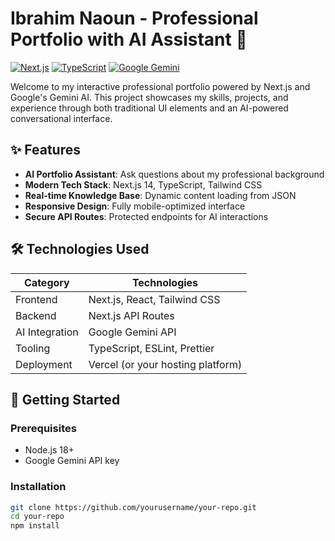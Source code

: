 # Ibrahim Naoun - Professional Portfolio with AI Assistant 🤖

[![Next.js](https://img.shields.io/badge/Next.js-000000?logo=nextdotjs&logoColor=white)](https://nextjs.org/)
[![TypeScript](https://img.shields.io/badge/TypeScript-3178C6?logo=typescript&logoColor=white)](https://www.typescriptlang.org/)
[![Google Gemini](https://img.shields.io/badge/Google_Gemini-4285F4?logo=google&logoColor=white)](https://ai.google.dev/)

Welcome to my interactive professional portfolio powered by Next.js and Google's Gemini AI. This project showcases my skills, projects, and experience through both traditional UI elements and an AI-powered conversational interface.

## ✨ Features

- **AI Portfolio Assistant**: Ask questions about my professional background
- **Modern Tech Stack**: Next.js 14, TypeScript, Tailwind CSS
- **Real-time Knowledge Base**: Dynamic content loading from JSON
- **Responsive Design**: Fully mobile-optimized interface
- **Secure API Routes**: Protected endpoints for AI interactions

## 🛠️ Technologies Used

| Category       | Technologies                          |
|----------------|---------------------------------------|
| Frontend       | Next.js, React, Tailwind CSS          |
| Backend        | Next.js API Routes                    |
| AI Integration | Google Gemini API                     |
| Tooling        | TypeScript, ESLint, Prettier          |
| Deployment     | Vercel (or your hosting platform)    |

## 🚀 Getting Started

### Prerequisites
- Node.js 18+
- Google Gemini API key

### Installation
```bash
git clone https://github.com/yourusername/your-repo.git
cd your-repo
npm install